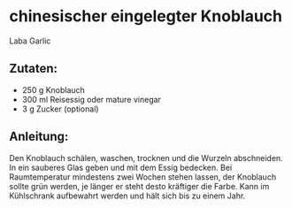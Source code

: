 chinesischer eingelegter Knoblauch
===
Laba Garlic

Zutaten:
---
- 250 g Knoblauch
- 300 ml Reisessig oder mature vinegar
- 3 g Zucker (optional)

Anleitung:
---
Den Knoblauch schälen, waschen, trocknen und die Wurzeln abschneiden.
In ein sauberes Glas geben und mit dem Essig bedecken.
Bei Raumtemperatur mindestens zwei Wochen stehen lassen, der Knoblauch sollte grün werden, je länger er steht desto kräftiger die Farbe.
Kann im Kühlschrank aufbewahrt werden und hält sich bis zu einem Jahr.